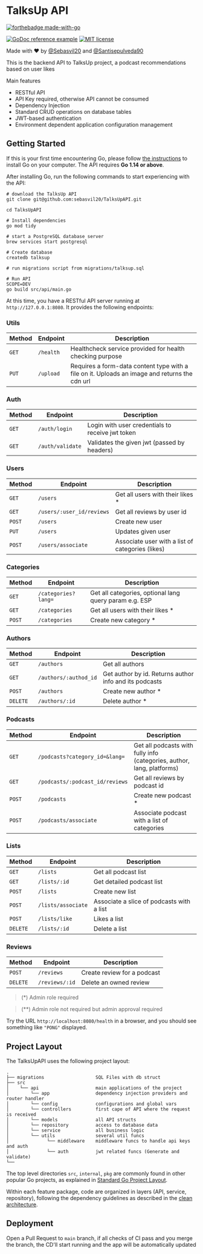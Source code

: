 # TalksUp API

[![forthebadge made-with-go](http://ForTheBadge.com/images/badges/made-with-go.svg)](https://go.dev/)

[![GoDoc reference example](https://img.shields.io/badge/godoc-reference-blue.svg)](https://godoc.org/nanomsg.org/go/mangos/v2) [![MIT license](https://img.shields.io/badge/License-MIT-blue.svg)](https://lbesson.mit-license.org/)

Made with ♥️ by [@Sebasvil20](https://www.linkedin.com/in/sebasvil20/)
and [@Santisepulveda90](https://www.linkedin.com/in/santiago-sep%C3%BAlveda-bonilla-70ab32208/)

This is the backend API to TalksUp project, a podcast recommendations based on user likes

Main features

* RESTful API
* API Key required, otherwise API cannot be consumed
* Dependency Injection
* Standard CRUD operations on database tables
* JWT-based authentication
* Environment dependent application configuration management

## Getting Started

If this is your first time encountering Go, please follow [the instructions](https://golang.org/doc/install) to install Go on your computer.
The API requires **Go 1.14 or above**.

After installing Go, run the following commands to start experiencing with the API:

```shell
# download the TalksUp API
git clone git@github.com:sebasvil20/TalksUpAPI.git

cd TalksUpAPI

# Install dependencies
go mod tidy

# start a PostgreSQL database server
brew services start postgresql

# Create database
createdb talksup

# run migrations script from migrations/talksup.sql

# Run API
SCOPE=DEV
go build src/api/main.go
```

At this time, you have a RESTful API server running at `http://127.0.0.1:8080`. It provides the following endpoints:

### Utils

| Method | Endpoint                       | Description                                                                                   |
|--------|--------------------------------|-----------------------------------------------------------------------------------------------|
| `GET`  | `/health`                      | Healthcheck service provided for health checking purpose                                      |
| `PUT`  | `/upload`                      | Requires a form-data content type with a file on it. Uploads an image and returns the cdn url |

### Auth

| Method | Endpoint           | Description                                      |
|--------|--------------------|--------------------------------------------------|
| `GET`  | `/auth/login`      | Login with user credentials to receive jwt token |
| `GET`  | `/auth/validate`   | Validates the given jwt (passed by headers)      |   

### Users

| Method | Endpoint                  | Description                                      |
|--------|---------------------------|--------------------------------------------------|
| `GET`  | `/users`                  | Get all users with their likes *                 |
| `GET`  | `/users/:user_id/reviews` | Get all reviews by user id                       |
| `POST` | `/users`                  | Create new user                                  |
| `PUT`  | `/users`                  | Updates given user                               |
| `POST` | `/users/associate`        | Associate user with a list of categories (likes) |

### Categories

| Method | Endpoint                       | Description                                                                                  |
|--------|--------------------------------|----------------------------------------------------------------------------------------------|
| `GET`  | `/categories?lang=`            | Get all categories, optional lang query param e.g. ESP                                       |
| `GET`  | `/categories`                  | Get all users with their likes *                                                             |
| `POST` | `/categories`                  | Create new category *                                                                        |

### Authors

| Method   | Endpoint              | Description                                             |
|----------|-----------------------|---------------------------------------------------------|
| `GET`    | `/authors`            | Get all authors                                         |
| `GET`    | `/authors/:authod_id` | Get author by id. Returns author info and its podcasts  |
| `POST`   | `/authors`            | Create new author *                                     |
| `DELETE` | `/authors/:id`        | Delete author *                                         |

### Podcasts

| Method | Endpoint                        | Description                                                            |
|--------|---------------------------------|------------------------------------------------------------------------|
| `GET`  | `/podcasts?category_id=&lang=`  | Get all podcasts with fully info (categories, author, lang, platforms) |
| `GET`  | `/podcasts/:podcast_id/reviews` | Get all reviews by podcast id                                          |
| `POST` | `/podcasts`                     | Create new podcast *                                                   |
| `POST` | `/podcasts/associate`           | Associate podcast with a list of categories                            |

### Lists

| Method   | Endpoint           | Description                               |
|----------|--------------------|-------------------------------------------|
| `GET`    | `/lists`           | Get all podcast list                      |
| `GET`    | `/lists/:id`       | Get detailed podcast list                 |
| `POST`   | `/lists`           | Create new list                           |
| `POST`   | `/lists/associate` | Associate a slice of podcasts with a list |
| `POST`   | `/lists/like`      | Likes a list                              |
| `DELETE` | `/lists/:id`       | Delete a list                             |

### Reviews

| Method   | Endpoint       | Description                 |
|----------|----------------|-----------------------------|
| `POST`   | `/reviews`     | Create review for a podcast |
| `DELETE` | `/reviews/:id` | Delete an owned review      |

> (*) Admin role required

> (**) Admin role not required but admin approval required

Try the URL `http://localhost:8080/health` in a browser, and you should see something like `"PONG"` displayed.

## Project Layout

The TalksUpAPI uses the following project layout:

```
.
├── migrations                   SQL Files with db struct
├── src                 
│    └── api                     main applications of the project
│        └── app                 dependency injection providers and router handler
│        └── config              configurations and global vars
│        └── controllers         first cape of API where the request is received
│        └── models              all API structs
│        └── repository          access to database data
│        └── service             all business logic
│        └── utils               several util funcs
│              └── middleware    middleware funcs to handle api keys and auth
│              └── auth          jwt related funcs (Generate and validate)
└── 
```

The top level directories `src`, `internal`, `pkg` are commonly found in other popular Go projects, as explained in
[Standard Go Project Layout](https://github.com/golang-standards/project-layout).

Within each feature package, code are organized in layers (API, service, repository), following the dependency guidelines as described in
the [clean architecture](https://blog.cleancoder.com/uncle-bob/2012/08/13/the-clean-architecture.html).

## Deployment

Open a Pull Request to `main` branch, if all checks of CI pass and you merge the branch, the CD'll start running and the app will be
automatically updated
